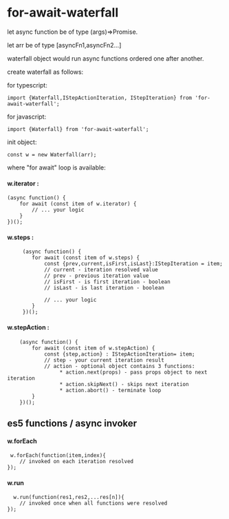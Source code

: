 # for-await-waterfall

let async function be of type (args)=>Promise.

let arr be of type [asyncFn1,asyncFn2...]

waterfall object would run async functions ordered one after another.

create waterfall as follows:

for typescript:
````
import {Waterfall,IStepActionIteration, IStepIteration} from 'for-await-waterfall';
````
for javascript:
````
import {Waterfall} from 'for-await-waterfall'; 
````
init object:
````
const w = new Waterfall(arr);
````
where "for await" loop is available:

#### w.iterator :
    
    (async function() {
        for await (const item of w.iterator) {
            // ... your logic
        }
    })();

#### w.steps : 
````
     (async function() {
        for await (const item of w.steps) {
            const {prev,current,isFirst,isLast}:IStepIteration = item;
            // current - iteration resolved value
            // prev - previous iteration value
            // isFirst - is first iteration - boolean
            // isLast - is last iteration - boolean
     
            // ... your logic
        }
     })();
````

#### w.stepAction :
````
    (async function() {
        for await (const item of w.stepAction) {
            const {step,action} : IStepActionIteration= item;
            // step - your current iteration result
            // action - optional object contains 3 functions:
                 * action.next(props) - pass props object to next iteration
                 * action.skipNext() - skips next iteration
                 * action.abort() - terminate loop
        }
    })();
 ````   
   
    
## es5 functions / async invoker

#### w.forEach
````
 w.forEach(function(item,index){
    // invoked on each iteration resolved
});
````
#### w.run
````
  w.run(function(res1,res2,...res[n]){
    // invoked once when all functions were resolved
});    